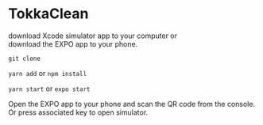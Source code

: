 # TokkaClean

download Xcode simulator app to your computer or  
download the EXPO app to your phone.


`git clone`

`yarn add` or `npm install`

`yarn start` or `expo start`

Open the EXPO app to your phone and scan the QR code from the console.
Or press associated key to open simulator.
